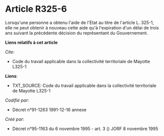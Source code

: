 # Article R325-6

Lorsqu'une personne a obtenu l'aide de l'Etat au titre de l'article L. 325-1, elle ne peut obtenir à nouveau cette aide qu'à
l'expiration d'un délai de trois ans suivant la précédente décision du représentant du Gouvernement.

**Liens relatifs à cet article**

_Cite_:

  - Code du travail applicable dans la collectivité territoriale de Mayotte L325-1

**Liens**:

  - TXT_SOURCE: Code du travail applicable dans la collectivité territoriale de Mayotte L325-1

_Codifié par_:

  - Décret n°91-1263 1991-12-16 annexe

_Créé par_:

  - Décret n°95-1163 du 6 novembre 1995 - art. 3 () JORF 8 novembre 1995
